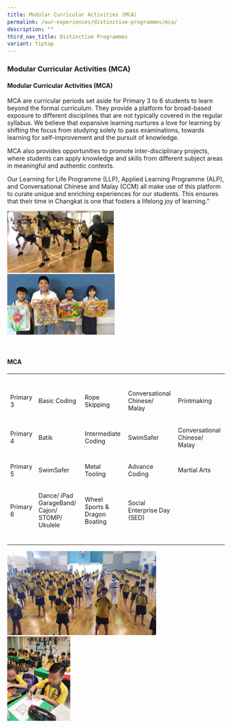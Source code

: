 ```yaml
---
title: Modular Curricular Activities (MCA)
permalink: /our-experiences/distinctive-programmes/mca/
description: ""
third_nav_title: Distinctive Programmes
variant: tiptap
---
```

<h3><strong>Modular Curricular Activities (MCA)</strong></h3>
<h4><strong>Modular Curricular Activities (MCA)</strong></h4>
<p>MCA are curricular periods set aside for Primary 3 to 6 students to learn
beyond the formal curriculum. They provide a platform for broad-based exposure
to different disciplines that are not typically covered in the regular
syllabus. We believe that expansive learning nurtures a love for learning
by shifting the focus from studying solely to pass examinations, towards
learning for self-improvement and the pursuit of knowledge.</p>
<p>MCA also provides opportunities to promote inter-disciplinary projects,
where students can apply knowledge and skills from different subject areas
in meaningful and authentic contexts.</p>
<p>Our Learning for Life Programme (LLP), Applied Learning Programme (ALP),
and Conversational Chinese and Malay (CCM) all make use of this platform
to curate unique and enriching experiences for our students. This ensures
that their time in Changkat is one that fosters a lifelong joy of learning.”</p>
<div class="isomer-image-wrapper">
<img style="width:49%" height="auto" width="100%" src="/images/OurExperiences/Distinctive%20Programmes/MCA/mca1.jpg">
</div>
<div class="isomer-image-wrapper">
<img style="width:49.5%" height="auto" width="100%" src="/images/OurExperiences/Distinctive%20Programmes/MCA/mca2.jpg">
</div>
<p>
<br>
</p>
<h4><strong>MCA</strong></h4>
<table style="minWidth: 125px">
<colgroup>
<col>
<col>
<col>
<col>
<col>
</colgroup>
<tbody>
<tr>
<th rowspan="1" colspan="1">
<p></p>
</th>
<th rowspan="1" colspan="1">
<p></p>
</th>
<th rowspan="1" colspan="1">
<p></p>
</th>
<th rowspan="1" colspan="1">
<p></p>
</th>
<th rowspan="1" colspan="1">
<p></p>
</th>
</tr>
<tr>
<td rowspan="1" colspan="1">
<p>Primary 3</p>
</td>
<td rowspan="1" colspan="1">
<p>Basic Coding</p>
</td>
<td rowspan="1" colspan="1">
<p>Rope Skipping</p>
</td>
<td rowspan="1" colspan="1">
<p>Conversational Chinese/ Malay</p>
</td>
<td rowspan="1" colspan="1">
<p>Printmaking</p>
</td>
</tr>
<tr>
<td rowspan="1" colspan="1">
<p>Primary 4</p>
</td>
<td rowspan="1" colspan="1">
<p>Batik</p>
</td>
<td rowspan="1" colspan="1">
<p>Intermediate Coding</p>
</td>
<td rowspan="1" colspan="1">
<p>SwimSafer</p>
</td>
<td rowspan="1" colspan="1">
<p>Conversational Chinese/ Malay</p>
</td>
</tr>
<tr>
<td rowspan="1" colspan="1">
<p>Primary 5</p>
</td>
<td rowspan="1" colspan="1">
<p>SwimSafer</p>
</td>
<td rowspan="1" colspan="1">
<p>Metal Tooling</p>
</td>
<td rowspan="1" colspan="1">
<p>Advance Coding</p>
</td>
<td rowspan="1" colspan="1">
<p>Martial Arts</p>
</td>
</tr>
<tr>
<td rowspan="1" colspan="1">
<p>Primary 6</p>
</td>
<td rowspan="1" colspan="1">
<p>Dance/ iPad GarageBand/ Cajon/ STOMP/ Ukulele</p>
</td>
<td rowspan="1" colspan="1">
<p>Wheel Sports &amp; Dragon Boating</p>
</td>
<td rowspan="1" colspan="1">
<p>Social Enterprise Day (SED)</p>
</td>
<td rowspan="1" colspan="1">
<p></p>
</td>
</tr>
<tr>
<td rowspan="1" colspan="1">
<p></p>
</td>
<td rowspan="1" colspan="1">
<p></p>
</td>
<td rowspan="1" colspan="1">
<p></p>
</td>
<td rowspan="1" colspan="1">
<p></p>
</td>
<td rowspan="1" colspan="1">
<p></p>
</td>
</tr>
</tbody>
</table>
<div class="isomer-image-wrapper">
<img style="width:68.5%" height="auto" width="100%" src="/images/OurExperiences/Distinctive%20Programmes/MCA/mca3.jpg">
</div>
<div class="isomer-image-wrapper">
<img style="width:29%" height="auto" width="100%" src="/images/OurExperiences/Distinctive%20Programmes/MCA/mca4.jpg">
</div>
<p>
<br>
</p>